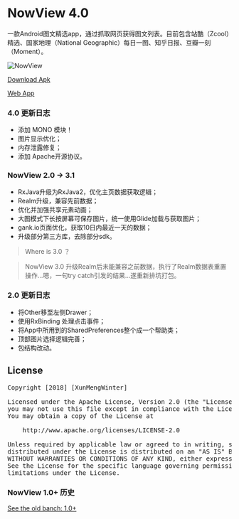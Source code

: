 # NowView 4.0
一款Android图文精选app，通过抓取网页获得图文列表。目前包含站酷（Zcool）精选、国家地理（National Geographic）每日一图、知乎日报、豆瓣一刻（Moment）。

![NowView](https://raw.githubusercontent.com/XunMengWinter/source/master/gif/NowView.gif)

[Download Apk](https://raw.githubusercontent.com/XunMengWinter/source/master/apk/NowView.apk)

[Web App](http://www.wefor.top/now)

### 4.0 更新日志
* 添加 MONO 模块！
* 图片显示优化；
* 内存泄露修复；
* 添加 Apache开源协议。


### NowView 2.0 -> 3.1
* RxJava升级为RxJava2，优化主页数据获取逻辑；
* Realm升级，兼容先前数据；
* 优化并加强共享元素动画；
* 大图模式下长按屏幕可保存图片，统一使用Glide加载与获取图片；
* gank.io页面优化，获取10日内最近一天的数据；
* 升级部分第三方库，去除部分sdk。

> Where is 3.0 ？

> NowView 3.0 升级Realm后未能兼容之前数据，执行了Realm数据表重置操作...嗯，一句try catch引发的结果...遂重新排坑打包。


### 2.0 更新日志
* 将Other移至左侧Drawer；
* 使用RxBinding 处理点击事件；
* 将App中所用到的SharedPreferences整个成一个帮助类；
* 顶部图片选择逻辑完善；
* 包结构改动。


## License
<pre>
Copyright [2018] [XunMengWinter]

Licensed under the Apache License, Version 2.0 (the "License");
you may not use this file except in compliance with the License.
You may obtain a copy of the License at

    http://www.apache.org/licenses/LICENSE-2.0

Unless required by applicable law or agreed to in writing, software
distributed under the License is distributed on an "AS IS" BASIS,
WITHOUT WARRANTIES OR CONDITIONS OF ANY KIND, either express or implied.
See the License for the specific language governing permissions and
limitations under the License.
</pre>


### NowView 1.0+ 历史
[See the old banch: 1.0+](https://github.com/XunMengWinter/Now/tree/master)

